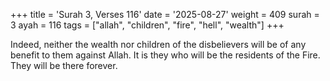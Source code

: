 +++
title = 'Surah 3, Verses 116'
date = '2025-08-27'
weight = 409
surah = 3
ayah = 116
tags = ["allah", "children", "fire", "hell", "wealth"]
+++

Indeed, neither the wealth nor children of the disbelievers will be of any benefit to them against Allah. It is they who will be the residents of the Fire. They will be there forever.